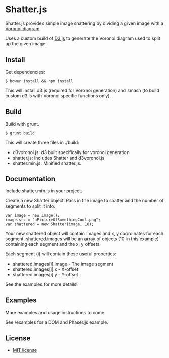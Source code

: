 # Shatter.js

Shatter.js provides simple image shattering by dividing a given 
image with a [Voronoi diagram](http://en.wikipedia.org/wiki/Voronoi_diagram).

Uses a custom build of [D3.js](https://github.com/mbostock/d3) to generate the Voronoi diagram used to split up the given image.

## Install

Get dependencies:

    $ bower install && npm install

This will install d3.js (required for Voronoi generation) and 
smash (to build custom d3.js with Voronoi specific functions only).

## Build

Build with grunt.

    $ grunt build

This will create three files in ./build:
- d3voronoi.js: d3 built specifically for voronoi generation
- shatter.js: Includes Shatter and d3voronoi.js
- shatter.min.js: Minified shatter.js.

## Documentation

Include shatter.min.js in your project.

Create a new Shatter object. Pass in the image to shatter and the number of segments to split it into.

    var image = new Image();
    image.src = "aPictureOfSomethingCool.png";
    var shattered = new Shatter(image, 10);

Your new shattered object will contain images and x, y coordinates for each segment.
shattered.images will be an array of objects (10 in this example) containing each segment and the x, y offsets.

Each segment (i) will contain these useful properties:
- shattered.images[i].image - The image segment
- shattered.images[i].x     - X-offset
- shattered.images[i].y     - Y-offset

See the examples for more details!


## Examples

More examples and usage instructions to come. 

See /examples for a DOM and Phaser.js example.

## License
- [MIT license](LICENSE.md)
